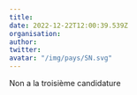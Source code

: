 ```yaml
---
title: 
date: 2022-12-22T12:00:39.539Z
organisation: 
author: 
twitter: 
avatar: "/img/pays/SN.svg"
---
```


Non a la troisième candidature 